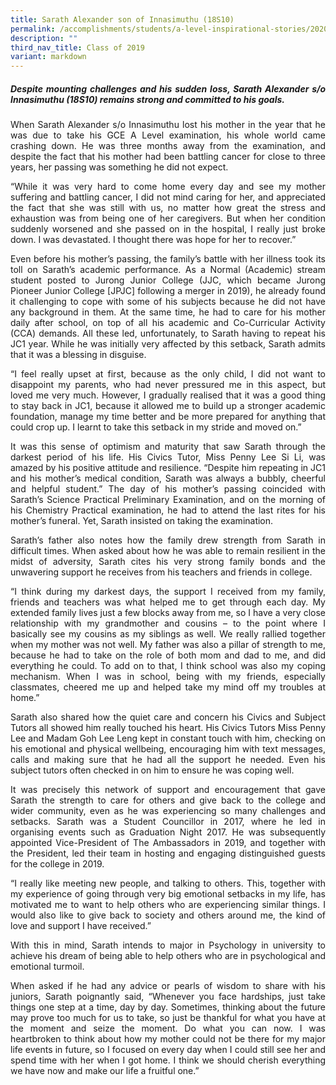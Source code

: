 ```yaml
---
title: Sarath Alexander son of Innasimuthu (18S10)
permalink: /accomplishments/students/a-level-inspirational-stories/2020/sarath/
description: ""
third_nav_title: Class of 2019
variant: markdown
---
```

<div align="justify">
<h5>Despite mounting challenges and his sudden loss, Sarath Alexander s/o Innasimuthu (18S10) remains strong and committed to his goals.</h5>

<p>
When Sarath Alexander s/o Innasimuthu lost his mother in the year that he was due to take his GCE A Level examination, his whole world came crashing down. He was three months away from the examination, and despite the fact that his mother had been battling cancer for close to three years, her passing was something he did not expect.</p>

<p>
“While it was very hard to come home every day and see my mother suffering and battling cancer, I did not mind caring for her, and appreciated the fact that she was still with us, no matter how great the stress and exhaustion was from being one of her caregivers. But when her condition suddenly worsened and she passed on in the hospital, I really just broke down. I was devastated. I thought there was hope for her to recover.”</p>

<p>
Even before his mother’s passing, the family’s battle with her illness took its toll on Sarath’s academic performance. As a Normal (Academic) stream student posted to Jurong Junior College (JJC, which became Jurong Pioneer Junior College [JPJC] following a merger in 2019), he already found it challenging to cope with some of his subjects because he did not have any background in them. At the same time, he had to care for his mother daily after school, on top of all his academic and Co-Curricular Activity (CCA) demands. All these led, unfortunately, to Sarath having to repeat his JC1 year. While he was initially very affected by this setback, Sarath admits that it was a blessing in disguise.</p>

<p>
“I feel really upset at first, because as the only child, I did not want to disappoint my parents, who had never pressured me in this aspect, but loved me very much. However, I gradually realised that it was a good thing to stay back in JC1, because it allowed me to build up a stronger academic foundation, manage my time better and be more prepared for anything that could crop up. I learnt to take this setback in my stride and moved on.”</p>

<p>
It was this sense of optimism and maturity that saw Sarath through the darkest period of his life. His Civics Tutor, Miss Penny Lee Si Li, was amazed by his positive attitude and resilience. “Despite him repeating in JC1 and his mother’s medical condition, Sarath was always a bubbly, cheerful and helpful student.” The day of his mother’s passing coincided with Sarath’s Science Practical Preliminary Examination, and on the morning of his Chemistry Practical examination, he had to attend the last rites for his mother’s funeral. Yet, Sarath insisted on taking the examination.</p>

<p>
Sarath’s father also notes how the family drew strength from Sarath in difficult times. When asked about how he was able to remain resilient in the midst of adversity, Sarath cites his very strong family bonds and the unwavering support he receives from his teachers and friends in college.</p>

<p>
“I think during my darkest days, the support I received from my family, friends and teachers was what helped me to get through each day. My extended family lives just a few blocks away from me, so I have a very close relationship with my grandmother and cousins – to the point where I basically see my cousins as my siblings as well. We really rallied together when my mother was not well. My father was also a pillar of strength to me, because he had to take on the role of both mom and dad to me, and did everything he could. To add on to that, I think school was also my coping mechanism. When I was in school, being with my friends, especially classmates, cheered me up and helped take my mind off my troubles at home.”</p>

<p>
Sarath also shared how the quiet care and concern his Civics and Subject Tutors all showed him really touched his heart. His Civics Tutors Miss Penny Lee and Madam Goh Lee Leng kept in constant touch with him, checking on his emotional and physical wellbeing, encouraging him with text messages, calls and making sure that he had all the support he needed. Even his subject tutors often checked in on him to ensure he was coping well.</p>

<p>
It was precisely this network of support and encouragement that gave Sarath the strength to care for others and give back to the college and wider community, even as he was experiencing so many challenges and setbacks. Sarath was a Student Councillor in 2017, where he led in organising events such as Graduation Night 2017. He was subsequently appointed Vice-President of The Ambassadors in 2019, and together with the President, led their team in hosting and engaging distinguished guests for the college in 2019.</p>

<p>
“I really like meeting new people, and talking to others. This, together with my experience of going through very big emotional setbacks in my life, has motivated me to want to help others who are experiencing similar things. I would also like to give back to society and others around me, the kind of love and support I have received.”</p>

<p>
With this in mind, Sarath intends to major in Psychology in university to achieve his dream of being able to help others who are in psychological and emotional turmoil.</p>

<p>
When asked if he had any advice or pearls of wisdom to share with his juniors, Sarath poignantly said, “Whenever you face hardships, just take things one step at a time, day by day. Sometimes, thinking about the future may prove too much for us to take, so just be thankful for what you have at the moment and seize the moment. Do what you can now. I was heartbroken to think about how my mother could not be there for my major life events in future, so I focused on every day when I could still see her and spend time with her when I got home. I think we should cherish everything we have now and make our life a fruitful one.”</p></div>